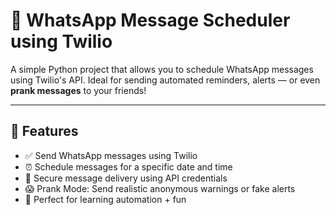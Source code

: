 # 📱 WhatsApp Message Scheduler using Twilio

A simple Python project that allows you to schedule WhatsApp messages using Twilio's API. Ideal for sending automated reminders, alerts — or even **prank messages** to your friends! 

---

## 🚀 Features

- ✅ Send WhatsApp messages using Twilio
- ⏰ Schedule messages for a specific date and time
- 🔐 Secure message delivery using API credentials
- 😱 Prank Mode: Send realistic anonymous warnings or fake alerts
- 🧪 Perfect for learning automation + fun
